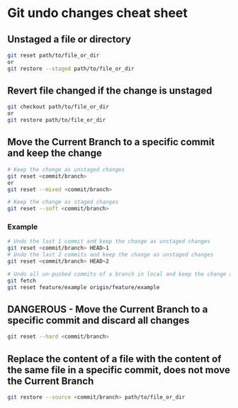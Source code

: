 # Git undo changes cheat sheet

## Unstaged a file or directory

```bash
git reset path/to/file_or_dir
or
git restore --staged path/to/file_or_dir
```

## Revert file changed if the change is unstaged

```bash
git checkout path/to/file_or_dir
or
git restore path/to/file_or_dir
```

## Move the Current Branch to a specific commit and keep the change

```bash
# Keep the change as unstaged changes
git reset <commit/branch>
or
git reset --mixed <commit/branch>

# Keep the change as staged changes
git reset --soft <commit/branch>
```

### Example

```bash
# Undo the last 1 commit and keep the change as unstaged changes
git reset <commit/branch> HEAD~1
# Undo the last 2 commits and keep the change as unstaged changes
git reset <commit/branch> HEAD~2

# Undo all un-pushed commits of a branch in local and keep the change as unstaged changes
git fetch
git reset feature/example origin/feature/example
```

## DANGEROUS - Move the Current Branch to a specific commit and discard all changes

```bash
git reset --hard <commit/branch>
```

## Replace the content of a file with the content of the same file in a specific commit, does not move the Current Branch

```bash
git restore --source <commit/branch> path/to/file_or_dir
```
